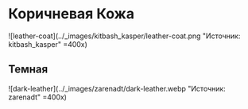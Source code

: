 # Коричневая Кожа

![leather-coat](../_images/kitbash_kasper/leather-coat.png "Источник: kitbash_kasper" =400x)

## Темная

![dark-leather](../_images/zarenadt/dark-leather.webp "Источник: zarenadt" =400x)

